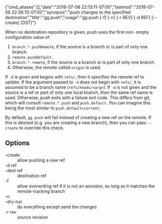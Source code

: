 {"cmd_aliases":[],"date":"2018-07-06 22:13:11-07:00","lastmod":"2018-07-06 22:36:13-07:00","synopsis":"push changes to the specified destination","title":"gg push","usage":"gg push [-f] [-n] [-r REV] [-d REF] [--create] [DST]"}

When no destination repository is given, push uses the first non-
empty configuration value of:

1.  `branch.*.pushRemote`, if the source is a branch or is part of only
    one branch.
2.  `remote.pushDefault`.
3.  `branch.*.remote`, if the source is a branch or is part of only one
    branch.
4.  Otherwise, the remote called `origin` is used.

If `-d` is given and begins with `refs/`, then it specifies the remote
ref to update. If the argument passed to `-d` does not begin with
`refs/`, it is assumed to be a branch name (`refs/heads/<arg>`).
If `-d` is not given and the source is a ref or part of only one local
branch, then the same ref name is used. Otherwise, push exits with a
failure exit code. This differs from git, which will consult
`remote.*.push` and `push.default`. You can imagine this being the most
similar to `push.default=current`.

By default, `gg push` will fail instead of creating a new ref on the
remote. If this is desired (e.g. you are creating a new branch), then
you can pass `--create` to override this check.

## Options

<dl class="flag_list">
	<dt>-create</dt>
	<dd>allow pushing a new ref</dd>
	<dt>-d ref</dt>
	<dt>-dest ref</dt>
	<dd>destination ref</dd>
	<dt>-f</dt>
	<dd>allow overwriting ref if it is not an ancestor, as long as it matches the remote-tracking branch</dd>
	<dt>-n</dt>
	<dt>-dry-run</dt>
	<dd>do everything except send the changes</dd>
	<dt>-r rev</dt>
	<dd>source revision</dd>
</dl>
